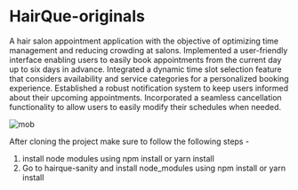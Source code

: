 # HairQue-originals

A hair salon appointment application with the objective of optimizing time management and reducing crowding at salons.
Implemented a user-friendly interface enabling users to easily book appointments from the current day up to six days in advance.
Integrated a dynamic time slot selection feature that considers availability and service categories for a personalized booking experience.
Established a robust notification system to keep users informed about their upcoming appointments.
Incorporated a seamless cancellation functionality to allow users to easily modify their schedules when needed.

![mob](https://github.com/MayureshGullapalli/HairQue-originals/assets/47716575/8c92cd41-20a9-4b90-84dc-13062623c09b)

After cloning the project make sure to follow the following steps -
1. install node modules using npm install or yarn install
2. Go to hairque-sanity and install node_modules using npm install or yarn install
